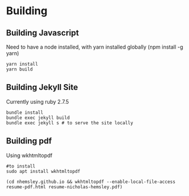 # Building


## Building Javascript
Need to have a node installed, with yarn installed globally (npm install -g yarn)

```
yarn install
yarn build
```

## Building Jekyll Site

Currently using ruby 2.7.5

```
bundle install
bundle exec jekyll build
bundle exec jekyll s # to serve the site locally

```


## Building pdf

Using wkhtmltopdf

```
#to install 
sudo apt install wkhtmltopdf

(cd nhemsley.github.io && wkhtmltopdf --enable-local-file-access resume-pdf.html resume-nicholas-hemsley.pdf)

```
